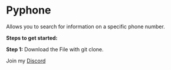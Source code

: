 # Pyphone
Allows you to search for information on a specific phone number.

**Steps to get started:**

__Step 1:__
Download the File with git clone.

Join my [Discord](https://discord.gg/d7m5zUQrd8)
